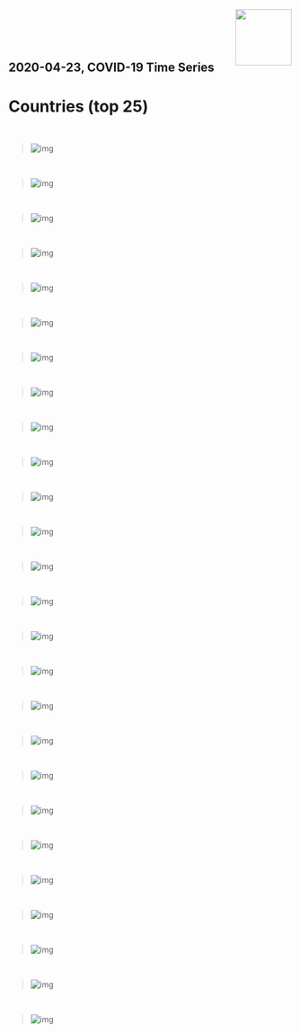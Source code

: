 <img align="right"  height="100" src="/doc/utsw-master-logo-cmyk+BI.png">

 <p>&nbsp;</p> 

 <p>&nbsp;</p> 

## 2020-04-23, COVID-19 Time Series
# Countries (top 25)


 <p>&nbsp;</p> 

>![img](/output/countries_uptodate/US_3plot_combined.png)

 <p>&nbsp;</p> 

>![img](/output/countries_uptodate/Spain_3plot_combined.png)

 <p>&nbsp;</p> 

>![img](/output/countries_uptodate/Italy_3plot_combined.png)

 <p>&nbsp;</p> 

>![img](/output/countries_uptodate/France_3plot_combined.png)

 <p>&nbsp;</p> 

>![img](/output/countries_uptodate/Germany_3plot_combined.png)

 <p>&nbsp;</p> 

>![img](/output/countries_uptodate/United-Kingdom_3plot_combined.png)

 <p>&nbsp;</p> 

>![img](/output/countries_uptodate/Turkey_3plot_combined.png)

 <p>&nbsp;</p> 

>![img](/output/countries_uptodate/Iran_3plot_combined.png)

 <p>&nbsp;</p> 

>![img](/output/countries_uptodate/China_3plot_combined.png)

 <p>&nbsp;</p> 

>![img](/output/countries_uptodate/Russia_3plot_combined.png)

 <p>&nbsp;</p> 

>![img](/output/countries_uptodate/Brazil_3plot_combined.png)

 <p>&nbsp;</p> 

>![img](/output/countries_uptodate/Canada_3plot_combined.png)

 <p>&nbsp;</p> 

>![img](/output/countries_uptodate/Belgium_3plot_combined.png)

 <p>&nbsp;</p> 

>![img](/output/countries_uptodate/Netherlands_3plot_combined.png)

 <p>&nbsp;</p> 

>![img](/output/countries_uptodate/Switzerland_3plot_combined.png)

 <p>&nbsp;</p> 

>![img](/output/countries_uptodate/India_3plot_combined.png)

 <p>&nbsp;</p> 

>![img](/output/countries_uptodate/Portugal_3plot_combined.png)

 <p>&nbsp;</p> 

>![img](/output/countries_uptodate/Peru_3plot_combined.png)

 <p>&nbsp;</p> 

>![img](/output/countries_uptodate/Ireland_3plot_combined.png)

 <p>&nbsp;</p> 

>![img](/output/countries_uptodate/Sweden_3plot_combined.png)

 <p>&nbsp;</p> 

>![img](/output/countries_uptodate/Austria_3plot_combined.png)

 <p>&nbsp;</p> 

>![img](/output/countries_uptodate/Israel_3plot_combined.png)

 <p>&nbsp;</p> 

>![img](/output/countries_uptodate/Saudi-Arabia_3plot_combined.png)

 <p>&nbsp;</p> 

>![img](/output/countries_uptodate/Japan_3plot_combined.png)

 <p>&nbsp;</p> 

>![img](/output/countries_uptodate/Chile_3plot_combined.png)

 <p>&nbsp;</p> 

>![img](/output/countries_uptodate/Korea,-South_3plot_combined.png)

 <p>&nbsp;</p> 

